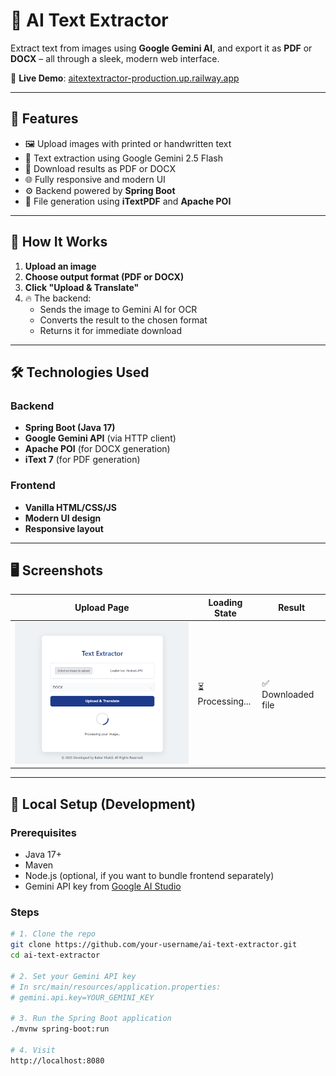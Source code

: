 # 🧠 AI Text Extractor

Extract text from images using **Google Gemini AI**, and export it as **PDF** or **DOCX** – all through a sleek, modern web interface.

🔗 **Live Demo**: [aitextextractor-production.up.railway.app](https://aitextextractor-production.up.railway.app)

---

## 🚀 Features

- 🖼️ Upload images with printed or handwritten text
- 🤖 Text extraction using Google Gemini 2.5 Flash
- 📄 Download results as PDF or DOCX
- 🌐 Fully responsive and modern UI
- ⚙️ Backend powered by **Spring Boot**
- 🧰 File generation using **iTextPDF** and **Apache POI**

---

## 📸 How It Works

1. **Upload an image**
2. **Choose output format (PDF or DOCX)**
3. **Click "Upload & Translate"**
4. 🔥 The backend:
   - Sends the image to Gemini AI for OCR
   - Converts the result to the chosen format
   - Returns it for immediate download

---

## 🛠️ Technologies Used

### Backend
- **Spring Boot (Java 17)**
- **Google Gemini API** (via HTTP client)
- **Apache POI** (for DOCX generation)
- **iText 7** (for PDF generation)

### Frontend
- **Vanilla HTML/CSS/JS**
- **Modern UI design**
- **Responsive layout**

---

## 🖥️ Screenshots

| Upload Page | Loading State | Result |
|-------------|---------------|--------|
| ![Text Extractor Screenshot](screenshots/screenshot.PNG) | ⏳ Processing... | ✅ Downloaded file |
---

## 🧪 Local Setup (Development)

### Prerequisites
- Java 17+
- Maven
- Node.js (optional, if you want to bundle frontend separately)
- Gemini API key from [Google AI Studio](https://makersuite.google.com/)

### Steps

```bash
# 1. Clone the repo
git clone https://github.com/your-username/ai-text-extractor.git
cd ai-text-extractor

# 2. Set your Gemini API key
# In src/main/resources/application.properties:
# gemini.api.key=YOUR_GEMINI_KEY

# 3. Run the Spring Boot application
./mvnw spring-boot:run

# 4. Visit
http://localhost:8080
